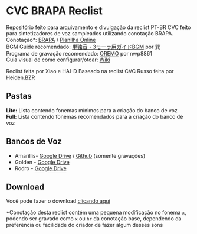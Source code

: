 # CVC BRAPA Reclist

Repositório feito para arquivamento e divulgação da reclist PT-BR CVC feito para sintetizadores de voz sampleados utilizando conotação BRAPA.<br/>
Conotação*: [BRAPA](https://github.com/Team-BRAPA/BRAPA "BRAPA") / [Planilha Online](https://docs.google.com/spreadsheets/d/e/2PACX-1vTO5M3ZI9Hfe09PyiCd-VcFjXziGj3R1rGJoJTva9zLtkuDHYuPz18o959Wnb7Mt89yR-F0AKw1U8pU/pubhtml "Google Sheets")<br/>
BGM Guide recomendado: [単独音・3モーラ用ガイドBGM](https://bowlroll.net/file/119729 "単独音・3モーラ用ガイドBGM") por 巽<br/>
Programa de gravação recomendado: [OREMO](https://pt.osdn.net/users/nwp8861/pf/OREMO/wiki/FrontPage "OREMO") por nwp8861<br/>
Guia visual de como configurar/otoar: [Wiki](https://github.com/Team-BRAPA/CVC-Brapa-Reclist/wiki "Wiki")<br/>

Reclist feita por Xiao e HAI-D
Baseado na reclist CVC Russo feita por Heiden.BZR

## Pastas
**Lite:** Lista contendo fonemas mínimos para a criação do banco de voz <br/>
**Full:** Lista contendo fonemas recomendados para a criação do banco de voz <br/>

## Bancos de Voz
* Amarillis- [Google Drive](https://drive.google.com/file/d/1xafz9cXMxGZi8pkaYdfkztdJp4Oemojq/view) / [Github](https://github.com/overdramatic/amarilis-cvc-ptbr) (somente gravações)
* Golden - [Google Drive](https://drive.google.com/file/d/17DZSSt7uMZEN30UJwqHviG9mKB56YnBN/view)
* Rodro -  [Google Drive](https://drive.google.com/file/d/1JUQ0GUI_9fmDwapyMDLSgLteTdI9aS3U/view)

## Download
Você pode fazer o download [clicando aqui](https://github.com/Team-BRAPA/CVC-PTBR-Reclist/archive/refs/heads/main.zip "Reclist")

*Conotação desta reclist contém uma pequena modificação no fonema `x`, podendo ser gravado como `x` ou `hr` da conotação base, dependendo da preferência ou facilidade do criador de fazer algum desses sons
